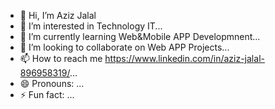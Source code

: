- 👋 Hi, I’m Aziz Jalal
- 👀 I’m interested in Technology IT...
- 🌱 I’m currently learning Web&Mobile APP Developmnent...
- 💞️ I’m looking to collaborate on Web APP Projects...
- 📫 How to reach me https://www.linkedin.com/in/aziz-jalal-896958319/...
- 😄 Pronouns: ...
- ⚡ Fun fact: ...

<!---
karaaziz/karaaziz is a ✨ special ✨ repository because its `README.md` (this file) appears on your GitHub profile.
You can click the Preview link to take a look at your changes.
--->
